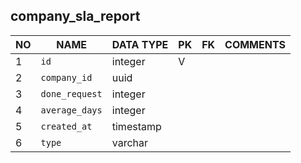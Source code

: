 
company_sla_report
----------------------------


NO | NAME | DATA TYPE | PK | FK | COMMENTS
---|------|-----------|----|----|-------------------
1|`id` | integer | V |  | 
2|`company_id` | uuid |  |  | 
3|`done_request` | integer |  |  | 
4|`average_days` | integer |  |  | 
5|`created_at` | timestamp |  |  | 
6|`type` | varchar |  |  | 
